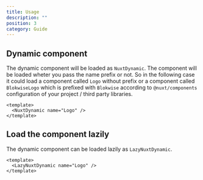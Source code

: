 ```yaml
---
title: Usage
description: ""
position: 3
category: Guide
---
```


## Dynamic component

The dynamic component will be loaded as `NuxtDynamic`. The component will be loaded wheter you pass the name prefix or not. So in the following case it could load a component called `Logo` without prefix or a component called `BlokwiseLogo` which is prefixed with `Blokwise` according to `@nuxt/components` configuration of your project / third party libraries.

```vue
<template>
  <NuxtDynamic name="Logo" />
</template>
```

## Load the component lazily

The dynamic component can be loaded lazily as `LazyNuxtDynamic`.

```vue
<template>
  <LazyNuxtDynamic name="Logo" />
</template>
```
